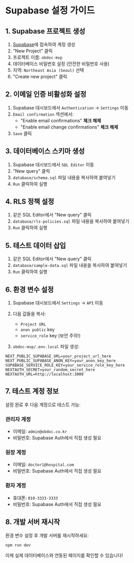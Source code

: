 # Supabase 설정 가이드

## 1. Supabase 프로젝트 생성

1. [Supabase](https://supabase.com)에 접속하여 계정 생성
2. "New Project" 클릭
3. 프로젝트 이름: `obdoc-mvp`
4. 데이터베이스 비밀번호 설정 (안전한 비밀번호 사용)
5. 지역: `Northeast Asia (Seoul)` 선택
6. "Create new project" 클릭

## 2. 이메일 인증 비활성화 설정

1. Supabase 대시보드에서 `Authentication` → `Settings` 이동
2. `Email confirmation` 섹션에서:
   - "Enable email confirmations" **체크 해제**
   - "Enable email change confirmations" **체크 해제**
3. `Save` 클릭

## 3. 데이터베이스 스키마 생성

1. Supabase 대시보드에서 `SQL Editor` 이동
2. "New query" 클릭
3. `database/schema.sql` 파일 내용을 복사하여 붙여넣기
4. `Run` 클릭하여 실행

## 4. RLS 정책 설정

1. 같은 SQL Editor에서 "New query" 클릭
2. `database/rls-policies.sql` 파일 내용을 복사하여 붙여넣기
3. `Run` 클릭하여 실행

## 5. 테스트 데이터 삽입

1. 같은 SQL Editor에서 "New query" 클릭
2. `database/sample-data.sql` 파일 내용을 복사하여 붙여넣기
3. `Run` 클릭하여 실행

## 6. 환경 변수 설정

1. Supabase 대시보드에서 `Settings` → `API` 이동
2. 다음 값들을 복사:
   - `Project URL`
   - `anon public` key
   - `service_role` key (보안 주의!)

3. `obdoc-mvp/.env.local` 파일 생성:
```env
NEXT_PUBLIC_SUPABASE_URL=your_project_url_here
NEXT_PUBLIC_SUPABASE_ANON_KEY=your_anon_key_here
SUPABASE_SERVICE_ROLE_KEY=your_service_role_key_here
NEXTAUTH_SECRET=your_random_secret_here
NEXTAUTH_URL=http://localhost:3000
```

## 7. 테스트 계정 정보

설정 완료 후 다음 계정으로 테스트 가능:

### 관리자 계정
- 이메일: `admin@obdoc.co.kr`
- 비밀번호: Supabase Auth에서 직접 생성 필요

### 원장 계정
- 이메일: `doctor1@hospital.com`
- 비밀번호: Supabase Auth에서 직접 생성 필요

### 환자 계정
- 휴대폰: `010-3333-3333`
- 비밀번호: Supabase Auth에서 직접 생성 필요

## 8. 개발 서버 재시작

환경 변수 설정 후 개발 서버를 재시작하세요:
```bash
npm run dev
```

이제 실제 데이터베이스와 연동된 페이지를 확인할 수 있습니다!